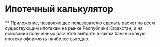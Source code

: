 # Ипотечный калькулятор
** Приложение, позволяющее пользователю сделать расчет по всем существующим ипотекам на рынке Республики Казахстан, 
и на основании полученных расчетов выбрать в каком банке и какую ипотеку оформлять наиболее выгодно.
